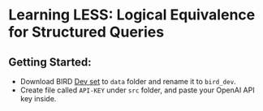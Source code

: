 # Learning LESS: Logical Equivalence for Structured Queries
## Getting Started:
- Download BIRD [Dev set](https://bird-bench.oss-cn-beijing.aliyuncs.com/dev.zip) to `data` folder and rename it to `bird_dev`.
- Create file called `API-KEY` under `src` folder, and paste your OpenAI API key inside.